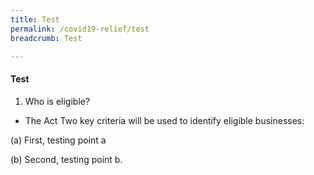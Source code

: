 ```yaml
---
title: Test
permalink: /covid19-relief/test
breadcrumb: Test

---
```


#### Test #### 

1. Who is eligible?           

* The Act Two key criteria will be used to identify eligible businesses:

(a)          First, testing point a

(b)          Second, testing point b.

 
